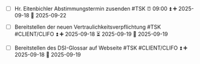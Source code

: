- [ ] Hr. Eitenbichler Abstimmungstermin zusenden #TSK ⏰ 09:00 ⏫ ➕ 2025-09-18 📅 2025-09-22

- [ ] Bereitstellen der neuen Vertraulichkeitsverpflichtung #TSK #CLIENT/CLIFO ⏫ ➕ 2025-09-18 ⏳ 2025-09-19 📅 2025-09-19
- [ ] Bereitstellen des DSI-Glossar auf Webseite #TSK #CLIENT/CLIFO ⏫ ➕ 2025-09-18 📅 2025-09-19